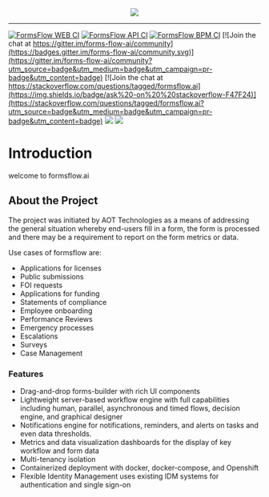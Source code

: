 <div align="center"><img src=".images/logo.png"/></div>
<hr/> 
 
[![FormsFlow WEB CI](https://github.com/AOT-Technologies/forms-flow-ai/actions/workflows/forms-flow-web-ci.yml/badge.svg)](https://github.com/AOT-Technologies/forms-flow-ai/actions)
[![FormsFlow API CI](https://github.com/AOT-Technologies/forms-flow-ai/actions/workflows/forms-flow-api-ci.yml/badge.svg)](https://github.com/AOT-Technologies/forms-flow-ai/actions)
[![FormsFlow BPM CI](https://github.com/AOT-Technologies/forms-flow-ai/actions/workflows/forms-flow-bpm-ci.yml/badge.svg)](https://github.com/AOT-Technologies/forms-flow-ai/actions)
[![Join the chat at https://gitter.im/forms-flow-ai/community](https://badges.gitter.im/forms-flow-ai/community.svg)](https://gitter.im/forms-flow-ai/community?utm_source=badge&utm_medium=badge&utm_campaign=pr-badge&utm_content=badge)
[![Join the chat at https://stackoverflow.com/questions/tagged/formsflow.ai](https://img.shields.io/badge/ask%20-on%20%20stackoverflow-F47F24)](https://stackoverflow.com/questions/tagged/formsflow.ai?utm_source=badge&utm_medium=badge&utm_campaign=pr-badge&utm_content=badge)
<img src="https://img.shields.io/badge/release-v4.0.5-blue"/>
<img src="https://img.shields.io/badge/LICENSE-Apache%202-green"/>

# Introduction
welcome to formsflow.ai

## About the Project
The project was initiated by AOT Technologies as a means of addressing the general situation whereby end-users fill in a form, the form is processed and there may be a requirement to report on the form metrics or data.

Use cases of formsflow are:
* Applications for licenses
* Public submissions
* FOI requests
* Applications for funding
* Statements of compliance
* Employee onboarding
* Performance Reviews
* Emergency processes
* Escalations
* Surveys
* Case Management
### Features

* Drag-and-drop forms-builder with rich UI components
* Lightweight server-based workflow engine with full capabilities including human, parallel, asynchronous and timed flows, decision engine, and graphical designer
* Notifications engine for notifications, reminders, and alerts on tasks and even data thresholds.
* Metrics and data visualization dashboards for the display of key workflow and form data
* Multi-tenancy isolation
* Containerized deployment with docker, docker-compose, and Openshift
* Flexible Identity Management uses existing IDM systems for authentication and single sign-on
